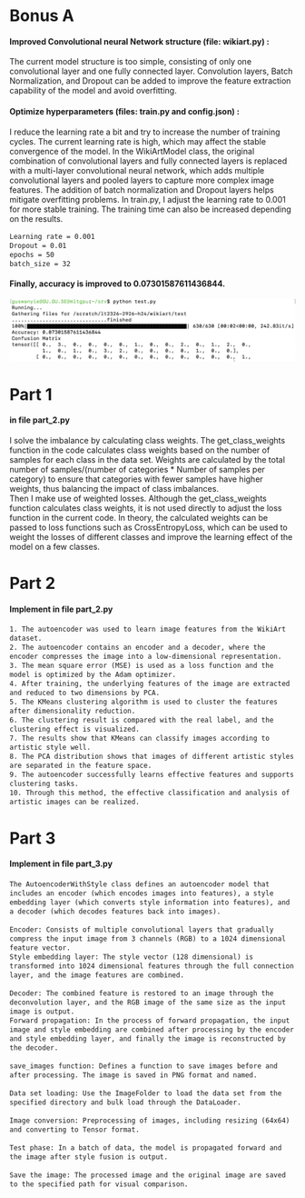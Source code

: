 # Bonus A
#### Improved Convolutional neural Network structure (file: wikiart.py) :   
The current model structure is too simple, consisting of only one convolutional layer and one fully connected layer. Convolution layers, Batch Normalization, and Dropout can be added to improve the feature extraction capability of the model and avoid overfitting.  
#### Optimize hyperparameters (files: train.py and config.json) :   
I reduce the learning rate a bit and try to increase the number of training cycles. The current learning rate is high, which may affect the stable convergence of the model. In the WikiArtModel class, the original combination of convolutional layers and fully connected layers is replaced with a multi-layer convolutional neural network, which adds multiple convolutional layers and pooled layers to capture more complex image features. The addition of batch normalization and Dropout layers helps mitigate overfitting problems. In train.py, I adjust the learning rate to 0.001 for more stable training. The training time can also be increased depending on the results.

```
Learning rate = 0.001
Dropout = 0.01
epochs = 50 
batch_size = 32
```

#### Finally, accuracy is improved to 0.07301587611436844.  
  


![](https://github.com/Braveoneone/lt2326-h24-wa_modeling/blob/main/007.png)

# Part 1
#### in file part_2.py
I solve the imbalance by calculating class weights. The get_class_weights function in the code calculates class weights based on the number of samples for each class in the data set. Weights are calculated by the total number of samples/(number of categories * Number of samples per category) to ensure that categories with fewer samples have higher weights, thus balancing the impact of class imbalances.  
Then I make use of weighted losses. Although the get_class_weights function calculates class weights, it is not used directly to adjust the loss function in the current code. In theory, the calculated weights can be passed to loss functions such as CrossEntropyLoss, which can be used to weight the losses of different classes and improve the learning effect of the model on a few classes.

# Part 2
#### Implement in file part_2.py
```
1. The autoencoder was used to learn image features from the WikiArt dataset.
2. The autoencoder contains an encoder and a decoder, where the encoder compresses the image into a low-dimensional representation.
3. The mean square error (MSE) is used as a loss function and the model is optimized by the Adam optimizer.
4. After training, the underlying features of the image are extracted and reduced to two dimensions by PCA.
5. The KMeans clustering algorithm is used to cluster the features after dimensionality reduction.
6. The clustering result is compared with the real label, and the clustering effect is visualized.
7. The results show that KMeans can classify images according to artistic style well.
8. The PCA distribution shows that images of different artistic styles are separated in the feature space.
9. The autoencoder successfully learns effective features and supports clustering tasks.
10. Through this method, the effective classification and analysis of artistic images can be realized.
```

# Part 3
#### Implement in file part_3.py
```
The AutoencoderWithStyle class defines an autoencoder model that includes an encoder (which encodes images into features), a style embedding layer (which converts style information into features), and a decoder (which decodes features back into images).

Encoder: Consists of multiple convolutional layers that gradually compress the input image from 3 channels (RGB) to a 1024 dimensional feature vector.
Style embedding layer: The style vector (128 dimensional) is transformed into 1024 dimensional features through the full connection layer, and the image features are combined.

Decoder: The combined feature is restored to an image through the deconvolution layer, and the RGB image of the same size as the input image is output.
Forward propagation: In the process of forward propagation, the input image and style embedding are combined after processing by the encoder and style embedding layer, and finally the image is reconstructed by the decoder.

save_images function: Defines a function to save images before and after processing. The image is saved in PNG format and named.

Data set loading: Use the ImageFolder to load the data set from the specified directory and bulk load through the DataLoader.

Image conversion: Preprocessing of images, including resizing (64x64) and converting to Tensor format.

Test phase: In a batch of data, the model is propagated forward and the image after style fusion is output.

Save the image: The processed image and the original image are saved to the specified path for visual comparison.

